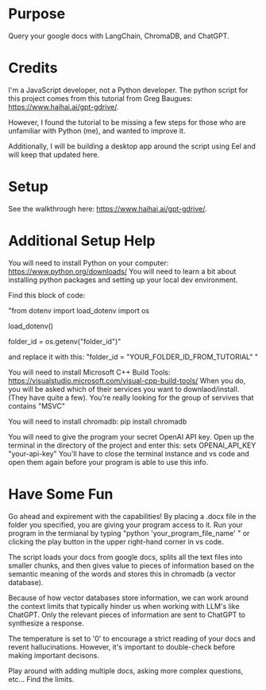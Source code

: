 # Purpose
Query your google docs with LangChain, ChromaDB, and ChatGPT.

# Credits
I'm a JavaScript developer, not a Python developer. The python script for this project comes from this tutorial from Greg Baugues: https://www.haihai.ai/gpt-gdrive/. 

However, I found the tutorial to be missing a few steps for those who are unfamiliar with Python (me), and wanted to improve it. 

Additionally, I will be building a desktop app around the script using Eel and will keep that updated here.

# Setup
See the walkthrough here: https://www.haihai.ai/gpt-gdrive/.

# Additional Setup Help
You will need to install Python on your computer: https://www.python.org/downloads/
You will need to learn a bit about installing python packages and setting up your local dev environment.

Find this block of code:

"from dotenv import load_dotenv
import os

load_dotenv()

folder_id = os.getenv("folder_id")"

and replace it with this:
"folder_id = "YOUR_FOLDER_ID_FROM_TUTORIAL" "

You will need to install Microsoft C++ Build Tools: https://visualstudio.microsoft.com/visual-cpp-build-tools/
When you do, you will be asked which of their services you want to downlaod/install. (They have quite a few). You're really looking for the group of servives that contains "MSVC"

You will need to install chromadb:
pip install chromadb

You will need to give the program your secret OpenAI API key. Open up the terminal in the directory of the project and enter this: 
setx OPENAI_API_KEY "your-api-key"
You'll have to close the terminal instance and vs code and open them again before your program is able to use this info.

# Have Some Fun
Go ahead and expirement with the capabilities! By placing a .docx file in the folder you specified, you are giving your program access to it. Run your program in the termianal by typing "python 'your_program_file_name' " or clicking the play button in the upper right-hand corner in vs code.

The script loads your docs from google docs, splits all the text files into smaller chunks, and then gives value to pieces of information based on the semantic meaning of the words and stores this in chromadb (a vector database).

Because of how vector databases store information, we can work around the context limits that typically hinder us when working with LLM's like ChatGPT. Only the relevant pieces of information are sent to ChatGPT to synthesize a response.

The temperature is set to '0' to encourage a strict reading of your docs and revent hallucinations. However, it's important to double-check before making important decisons.

Play around with adding multiple docs, asking more complex questions, etc... Find the limits.



